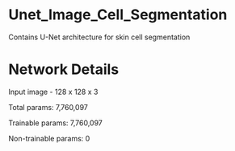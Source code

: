 # Unet_Image_Cell_Segmentation

Contains U-Net architecture for skin cell segmentation

# Network Details
Input image - 128 x 128 x 3

Total params: 7,760,097

Trainable params: 7,760,097

Non-trainable params: 0
